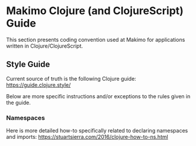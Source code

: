 # Makimo Clojure (and ClojureScript) Guide

This section presents coding convention used at Makimo for applications written
in Clojure/ClojureScript.

## Style Guide

Current source of truth is the following Clojure guide:
https://guide.clojure.style/

Below are more specific instructions and/or exceptions
to the rules given in the guide.

### Namespaces

Here is more detailed how-to specifically related to 
declaring namespaces and imports:
https://stuartsierra.com/2016/clojure-how-to-ns.html
